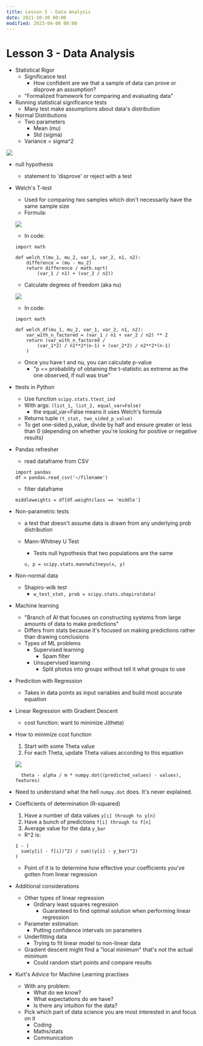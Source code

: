 ```yaml
---
title: Lesson 3 - Data Analysis
date: 2021-10-30 00:00
modified: 2023-04-08 00:00
---
```

# Lesson 3 - Data Analysis

* Statistical Rigor
    * Significance test
        * How confident are we that a sample of data can prove or disprove an assumption?
    * "Formalized framework for comparing and evaluating data"
* Running statistical significance tests
    * Many test make assumptions about data's distribution
* Normal Distributions
    * Two parameters
        * Mean (mu)
        * Std (sigma)
    * Variance = sigma^2

<img src="./images/normal-distribution.png"></img>

* null hypothesis
    * statement to 'disprove' or reject with a test
* Welch's T-test
    * Used for comparing two samples which don't necessarily have the same sample size
    * Formula:

    <img src="./images/welch-formula.png"></img>

    * In code:

    ```
    import math

    def welch_t(mu_1, mu_2, var_1, var_2, n1, n2):
        difference = (mu - mu_2)
        return difference / math.sqrt(
            (var_1 / n1) + (var_2 / n2))
    ```

    * Calculate degrees of freedom (aka nu)

    <img src="./images/calculate-degrees-of-freedom.png"></img>

    * In code:

    ```
    import math

    def welch_df(mu_1, mu_2, var_1, var_2, n1, n2):
        var_with_n_factored = (var_1 / n1 + var_2 / n2) ** 2 
        return (var_with_n_factored / 
            (var_1*2) / n1**2*(n-1) + (var_2*2) / n2**2*(n-1)
        )
    ```

    * Once you have t and nu, you can calculate p-value
        * "p == probability of obtaining the t-statistic as extreme as the one observed, if null was true"
* ttests in Python
    * Use function ```scipy.stats.ttest_ind```
    * With args: ```(list_1, list_2, equal_var=False)```
        * the equal_var=False means it uses Welch's formula
    * Returns tuple ```(t_stat, two_sided_p_value)```
    * To get one-sided p_value, divide by half and ensure greater or less than 0 (depending on whether you're looking for positive or negative results)
* Pandas refresher
    * read dataframe from CSV

    ```
    import pandas
    df = pandas.read_csv('~/filename')
    ```

    * filter dataframe

    ```
    middleweights = df[df.weightclass == 'middle']
    ```

* Non-parametric tests
    * a test that doesn't assume data is drawn from any underlying prob distribution
    * Mann-Whitney U Test
        * Tests null hypothesis that two populations are the same

        ```
        u, p = scipy.stats.mannwhitneyu(x, y)
        ```

* Non-normal data
    * Shapiro-wilk test
        * ```w_test_stat, prob = scipy.stats.shapiro(data)```
* Machine learning
    * "Branch of AI that focuses on constructing systems from large amounts of data to make predictions"
    * Differs from stats because it's focused on making predictions rather than drawing conclusions
    * Types of ML problems
        * Supervised learning
            * Spam filter
        * Unsupervised learning
            * Split photos into groups without tell it what groups to use
* Prediction with Regression
    * Takes in data points as input variables and build most accurate equation
* Linear Regression with Gradient Descent
    * cost function: want to minimize J(theta)
* How to minimize cost function
    1. Start with some Theta value
    2. For each Theta, update Theta values according to this equation

    <img src="./images/theta-equation.png"></img>

        theta - alpha / m * numpy.dot((predicted_values) - values), features)
* Need to understand what the hell ```numpy.dot``` does. It's never explained.
* Coefficients of determination (R-squared)
    1. Have a number of data values ```y[i] through to y[n]```
    2. Have a bunch of predictions ```f[i] through to f[n]```
    3. Average value for the data ```y_bar```
    * R^2 is:

    ```
    1 - (
      sum(y[i] - f[i])^2) / sum((y[i] - y_bar)^2)
    )
    ```

    * Point of it is to determine how effective your coefficients you've gotten from linear regression
* Additional considerations
    * Other types of linear regression
        * Ordinary least squares regression
            * Guaranteed to find optimal solution when performing linear regression
    * Parameter estimation
        * Putting confidence intervals on parameters
    * Underfitting data
        * Trying to fit linear model to non-linear data
    * Gradient descent might find a "local minimum" that's not the actual minimum
        * Could random start points and compare results
* Kurt's Advice for Machine Learning practises
    * With any problem:
        * What do we know?
        * What expectations do we have?
        * Is there any intuition for the data?
    * Pick which part of data science you are most interested in and focus on it
        * Coding
        * Maths/stats
        * Communication
